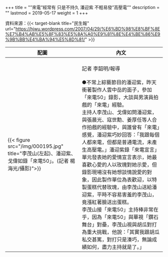 +++
title = "”來電”經常有 只是不持久 潘迎紫 不輕易發”高壓電”"
description = ""
lastmod = 2019-05-17
weight = 1
+++

資料來源：{{< target-blank title="民生報" url="https://hjwu.wordpress.com/2007/04/29/%E6%BD%98%E8%BF%8E%E7%B4%AB%E5%8F%83%E5%8A%A0%E9%81%8E%E4%BE%86%E9%9B%BB%E4%BA%94%E5%8D%81/" >}}

配圖  | 內文 
--------------|-------
{{< figure src="/img/000195.jpg" title="李茂山(左起)、潘迎紫、戈偉如錄「來電50」。(記者 楊海光/攝影)">}}|<br>記者 李韶明/報導<br><br>●不常上綜藝節目的潘迎紫，昨天衝著製作人雲中岳的面子，參加「來電50」錄影，大談與男演員拍戲的「來電」經驗。<br>主持人李茂山、戈偉如問潘迎紫，與張晨光、寇世勳、姜厚任等人合作拍戲的經驗中，與誰曾有「來電」感覺，潘迎紫巧妙回答：「我跟每個人都來電，但都是普通電流，未產生高壓電。」潘迎紫錄「來電宣言」單元發表她的愛情宣言表示，她最喜歡心愛的人以玫瑰對她示愛，但錄影現場沒有她想談情說愛的對象，因此製作單位為表歡迎，以特製蛋糕代替玫瑰，由李茂山送給潘迎紫，平時不容易害羞的李茂山，竟漲紅著臉送出蛋糕。<br>李茂山接「來電50」主持棒非常在乎，因為「來電50」與華視「鑽石舞台」對壘，李茂山視與胡瓜對打為重大挑戰，他說：「其實我跟胡瓜私交甚篤，對打只是湊巧，無論成績如何，盡力主持就是了。」